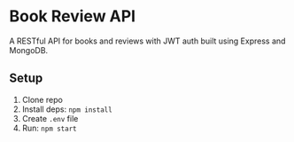# Book Review API

A RESTful API for books and reviews with JWT auth built using Express and MongoDB.

## Setup
1. Clone repo
2. Install deps: `npm install`
3. Create `.env` file
4. Run: `npm start`